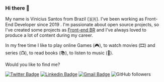 ### Hi there 👋

My name is Vinicius Santos from Brazil (🇧🇷). I've been working as Front-End Developer since 2019 . I'm passionate about open source projects, so I've created some projects as [Front-end BR](https://github.com/frontendbr) and I've always loved to produce a lot of content during my career.

In my free time I like to play online Games (🎮), to watch movies (🎞️) and series (📺), to read books (📚), to listen to music (🎵).

Would you like to find me?

[![Twitter Badge](https://img.shields.io/badge/-@ViniSantosDev-1ca0f1?style=flat-square&labelColor=1ca0f1&logo=twitter&logoColor=white&link=https://twitter.com/ViniSantosDev)](https://twitter.com/ViniSantosDev)
[![Linkedin Badge](https://img.shields.io/badge/-Vinicius-blue?style=flat-square&logo=Linkedin&logoColor=white&link=https://www.linkedin.com/in/vinidevsantos/)](https://www.linkedin.com/in/vinidevsantos/) 
[![Gmail Badge](https://img.shields.io/badge/-santosvini.rv@gmail.com-c14438?style=flat-square&logo=Gmail&logoColor=white&link=mailto:santosvini.rv@gmail.com)](mailto:santosvini.rv@gmail.com)
![GitHub followers](https://img.shields.io/github/followers/vinidevsantos?style=social)
